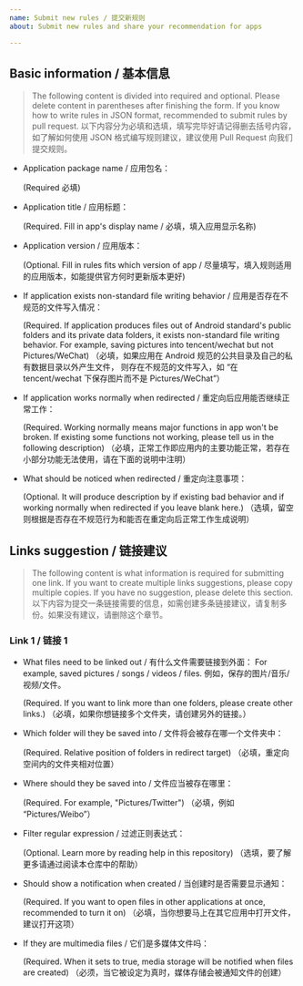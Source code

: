 ```yaml
---
name: Submit new rules / 提交新规则
about: Submit new rules and share your recommendation for apps

---
```


## Basic information / 基本信息

> The following content is divided into required and optional. 
  Please delete content in parentheses after finishing the form. 
  If you know how to write rules in JSON format, recommended to submit 
  rules by pull request.
> 以下内容分为必填和选填，填写完毕好请记得删去括号内容，
  如了解如何使用 JSON 格式编写规则建议，建议使用 Pull Request 向我们提交规则。

- Application package name / 应用包名：
  
  (Required 必填)
  
  
- Application title / 应用标题：
  
  (Required. Fill in app's display name / 必填，填入应用显示名称)
  
  
- Application version / 应用版本：
  
  (Optional. Fill in rules fits which version of app /
  尽量填写，填入规则适用的应用版本，如能提供官方何时更新版本更好)


- If application exists non-standard file writing behavior / 应用是否存在不规范的文件写入情况：
  
  (Required. If application produces files out of Android standard's public folders and 
  its private data folders, it exists non-standard file writing behavior.
  For example, saving pictures into tencent/wechat but not Pictures/WeChat)
  （必填，如果应用在 Android 规范的公共目录及自己的私有数据目录以外产生文件，
  则存在不规范的文件写入，如 “在 tencent/wechat 下保存图片而不是 Pictures/WeChat”）
  
  
- If application works normally when redirected / 重定向后应用能否继续正常工作：
  
  (Required. Working normally means major functions in app won't be broken. If existing 
  some functions not working, please tell us in the following description)
  （必填，正常工作即应用内的主要功能正常，若存在小部分功能无法使用，请在下面的说明中注明）
  
  
- What should be noticed when redirected / 重定向注意事项：
  
  (Optional. It will produce description by if existing bad behavior and if working 
  normally when redirected if you leave blank here.)
  （选填，留空则根据是否存在不规范行为和能否在重定向后正常工作生成说明）
  
  
## Links suggestion / 链接建议

> The following content is what information is required for submitting one link. 
  If you want to create multiple links suggestions, please copy multiple copies. 
  If you have no suggestion, please delete this section.
> 以下内容为提交一条链接需要的信息，如需创建多条链接建议，请复制多份。如果没有建议，请删除这个章节。

### Link 1 / 链接 1

- What files need to be linked out / 有什么文件需要链接到外面： 
  For example, saved pictures / songs / videos / files. 例如，保存的图片/音乐/视频/文件。
  
  (Required. If you want to link more than one folders, please create other links.)
  （必填，如果你想链接多个文件夹，请创建另外的链接。）
  
  
- Which folder will they be saved into / 文件将会被存在哪一个文件夹中：
  
  (Required. Relative position of folders in redirect target)
  （必填，重定向空间内的文件夹相对位置）
  
  
- Where should they be saved into / 文件应当被存在哪里：

  (Required. For example, "Pictures/Twitter")
  （必填，例如 “Pictures/Weibo”）
  
  
- Filter regular expression / 过滤正则表达式：

  (Optional. Learn more by reading help in this repository)
  （选填，要了解更多请通过阅读本仓库中的帮助）
  
  
- Should show a notification when created / 当创建时是否需要显示通知：

  (Required. If you want to open files in other applications at once, 
  recommended to turn it on)
  （必填，当你想要马上在其它应用中打开文件，建议打开这项）
  
  
- If they are multimedia files / 它们是多媒体文件吗：

  (Required. When it sets to true, media storage will be notified when 
  files are created)
  （必须，当它被设定为真时，媒体存储会被通知文件的创建）
